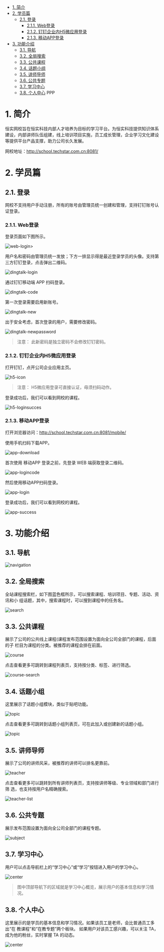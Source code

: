 
- [1. 简介](#1-简介)
- [2. 学员篇](#2-学员篇)
  - [2.1. 登录](#21-登录)
    - [2.1.1. Web登录](#211-web登录)
    - [2.1.2. 钉钉企业内H5微应用登录](#212-钉钉企业内h5微应用登录)
    - [2.1.3. 移动APP登录](#213-移动app登录)
- [3. 功能介绍](#3-功能介绍)
  - [3.1. 导航](#31-导航)
  - [3.2. 全局搜索](#32-全局搜索)
  - [3.3. 公共课程](#33-公共课程)
  - [3.4. 话题小组](#34-话题小组)
  - [3.5. 讲师导师](#35-讲师导师)
  - [3.6. 公共专题](#36-公共专题)
  - [3.7. 学习中心](#37-学习中心)
  - [3.8. 个人中心](#38-个人中心)
PPP

# 1. 简介
恒实网校旨在恒实科技内部人才培养为目标的学习平台。为恒实科技提供知识体系建设，内部讲师队伍组建，线上培训项目实施，员工成长管理，企业学习文化建设等提供平台产品支撑，助力公司长久发展。

网校地址：http://school.techstar.com.cn:8081/

# 2. 学员篇
## 2.1. 登录
网校不支持用户手动注册，所有的账号由管理员统一创建和管理，支持钉钉账号认证登录。

### 2.1.1. Web登录
登录页面如下图所示。

![web-login](image/QQ截图20200728135649.png)>


用户名和密码由管理员统一发放；下方一排显示得是最近登录学员的头像。支持第三方钉钉登录，点击弹出二维码。

![dingtalk-login](image/QQ截图20200728140248.png)

通过钉钉移动端 APP 扫码登录。

![dingtalk-code](image/QQ截图20200728142537.png)

第一次登录需要启用新账号。

![dingtalk-new](image/QQ截图20200728142249.png)

出于安全考虑，首次登录的用户，需要修改密码。

![dingtalk-newpassword](image/QQ截图20200728142917.png)

>注意：
>此新密码是独立密码不会修改钉钉密码。

### 2.1.2. 钉钉企业内H5微应用登录

打开钉钉，点开公司企业应用主页。

![h5-icon](image/QQ截图20200728143929.png)
>注意：
>H5微应用登录可直接认证，毋须扫码动作。

登录成功后，我们可以看到网校的课程。

![h5-loginsucces](image/QQ截图20200728150133.png)

### 2.1.3. 移动APP登录

打开浏览器访问：http://school.techstar.com.cn:8081/mobile/

使用手机扫码下载APP。

![app-download](image/QQ截图20200728144944.png)


首次使用 移动APP 登录之前，先登录 WEB 端获取登录二维码。

![app-logincode](image/QQ截图20200728145425.png)

然后使用移动APP扫码登录。

![app-login](image/QQ截图20200728145602.png)

登录成功后，我们可以看到网校的课程。

![app-success](image/QQ截图20200728145807.png)

# 3. 功能介绍
## 3.1. 导航
![navigation](image/QQ截图20200728151650.png)

## 3.2. 全局搜索
全站课程搜索栏，如下图蓝色框所示，可以搜索课程、培训项目、专题、活动、资讯和小
组话题，其中，搜索课程时，可以搜到课程中的任务名。

![search](image/QQ截图20200728151956.png)

## 3.3. 公共课程
展示了公司的公共线上课程(课程发布范围设置为面向全公司全部门的课程，后面的子
栏目为课程的分类。被推荐的课程会排在前面。

![course](image/QQ截图20200728152153.png)

点击查看更多可跳转到课程列表页，支持按分类、标签、进行筛选。

![course-search](image/QQ截图20200728152310.png)

## 3.4. 话题小组
这里展示了话题小组模块，类似于贴吧功能。

![topic](image/QQ截图20200728152447.png)

点击查看更多可跳转到话题小组列表页，可在此加入或创建新的话题小组。

![topic](image/QQ截图20200728152535.png)


## 3.5. 讲师导师
展示了公司的讲师风采，被推荐的讲师可以排名更靠前。

![teacher](image/QQ截图20200728152654.png)

点击查看更多可以跳转到所有讲师列表页，支持按讲师等级、专业领域和部门进行筛
选，也支持按用户名精确搜索。

![teacher-list](image/QQ截图20200728152819.png)

## 3.6. 公共专题
展示发布范围设置为面向全公司全部门的课程专题。

![subject](image/QQ截图20200728152949.png)


## 3.7. 学习中心
用户可以点击导航栏上的“学习中心”或“学习”按钮进入用户的学习中心。

![center](image/QQ截图20200728153341.png)

>图中顶部导航下的区域就是学习中心概览，展示用户的基本信息和学习情况。


## 3.8. 个人中心
这里展示的是学员的基本信息和学习情况。如果该员工是老师，会比普通员工多出“在
教课程”和“在教专题”两个板块。
如果用户对该员工感兴趣，可以关注 TA，成为他的粉丝，实时掌握 TA 的动态。

![center](image/QQ截图20200728154242.png)